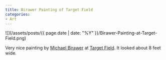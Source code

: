 ```yaml
---
title: Birawer Painting of Target Field
categories:
- Art
---
```


![](/assets/posts/{{ page.date | date: "%Y" }}/Birawer-Painting-at-Target-Field.png)
  



Very nice painting by [Michael Birawer](http://www.michaelbirawer.com/) at [Target Field](http://www.targetfield.com/). It looked about 8 feet wide.

